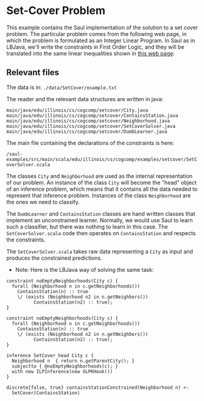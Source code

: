 # Set-Cover Problem 
This example contains the Saul implementation of the solution to a set cover
problem. The particular problem comes from the following web page, in which
the problem is formulated as an Integer Linear Program. In Saul as in LBJava, we'll write
the constraints in First Order Logic, and they will be translated into the same
linear inequalities shown in [this web page](http://mat.gsia.cmu.edu/orclass/integer/node8.html): 


## Relevant files 
The data is in: `./data/SetCover/example.txt`

The reader and the relevant data structures are written in java: 
```
main/java/edu/illinois/cs/cogcomp/setcover/City.java
main/java/edu/illinois/cs/cogcomp/setcover/ContainsStation.java
main/java/edu/illinois/cs/cogcomp/setcover/Neighborhood.java
main/java/edu/illinois/cs/cogcomp/setcover/SetCoverSolver.java
main/java/edu/illinois/cs/cogcomp/setcover/DumbLearner.java
```

The main file containing the declarations of the constraints is here:

`/saul-examples/src/main/scala/edu/illinois/cs/cogcomp/examples/setcover/SetCoverSolver.scala`

The classes `City` and `Neighborhood` are used as the internal representation of our
problem.  An instance of the class `City` will become the "head" object of an
inference problem, which means that it contains all the data needed to
represent that inference problem.  Instances of the class `Neighborhood` are the
ones we need to classify.

The `DumbLearner` and `ContainsStation` classes are hand written classes that
implement an unconstrained learner.  Normally, we would use Saul to learn such
a classifier, but there was nothing to learn in this case.  The `SetCoverSolver.scala`
code then operates on `ContainsStation` and respects the constraints.

The `SetCoverSolver.scala` takes raw data representing a `City` as input
and produces the constrained predictions.

* Note: Here is the LBJava way of solving the same task: 

```
constraint noEmptyNeighborhoods(City c) {
  forall (Neighborhood n in c.getNeighborhoods())
    ContainsStation(n) :: true
    \/ (exists (Neighborhood n2 in n.getNeighbors())
          ContainsStation(n2) :: true);
}

constraint noEmptyNeighborhoods(City c) {
  forall (Neighborhood n in c.getNeighborhoods())
    ContainsStation(n) :: true
    \/ (exists (Neighborhood n2 in n.getNeighbors())
          ContainsStation(n2) :: true);
}

inference SetCover head City c {
  Neighborhood n  { return n.getParentCity(); }
  subjectto { @noEmptyNeighborhoods(c); } 
  with new ILPInference(new GLPKHook())
}

discrete{false, true} containsStationConstrained(Neighborhood n) <-
  SetCover(ContainsStation)
```

